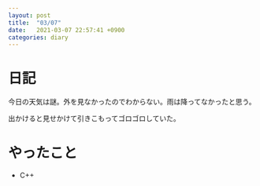 ```yaml
---
layout: post
title:  "03/07"
date:   2021-03-07 22:57:41 +0900
categories: diary
---
```

# 日記

今日の天気は謎。外を見なかったのでわからない。雨は降ってなかったと思う。

出かけると見せかけて引きこもってゴロゴロしていた。

# やったこと

- C++